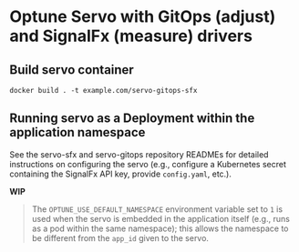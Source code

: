 # Optune Servo with GitOps (adjust) and SignalFx (measure) drivers

## Build servo container
```
docker build . -t example.com/servo-gitops-sfx
```

## Running servo as a Deployment within the application namespace

See the servo-sfx and servo-gitops repository READMEs for detailed instructions on configuring the servo (e.g., configure a Kubernetes secret containing the SignalFx API key, provide `config.yaml`, etc.).

__WIP__

> The `OPTUNE_USE_DEFAULT_NAMESPACE` environment variable set to `1` is used when the servo is embedded in the application itself (e.g., runs as a pod within the same namespace); this allows the namespace to be different from the `app_id` given to the servo.

